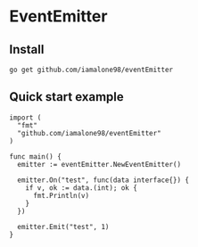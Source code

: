 # EventEmitter

## Install

```text
go get github.com/iamalone98/eventEmitter
```

## Quick start example

```golang
import (
  "fmt"
  "github.com/iamalone98/eventEmitter"
)

func main() {
  emitter := eventEmitter.NewEventEmitter()

  emitter.On("test", func(data interface{}) {
    if v, ok := data.(int); ok {
      fmt.Println(v)
    }
  })

  emitter.Emit("test", 1)
}
```
